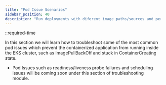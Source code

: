 ```yaml
---
title: "Pod Issue Scenarios"
sidebar_position: 40
description: "Run deployments with diferent image paths/sources and persistent volume configurations, introduce the issues related to running those deployments"
---
```


::required-time

In this section we will learn how to troubleshoot some of the most common pod issues which prevent the containerized application from running inside the EKS cluster, such as ImagePullBackOff and stuck in ContainerCreating state.

- Pod Issues such as readiness/liveness probe failures and scheduling issues will be coming soon under this section of troubleshooting module.
